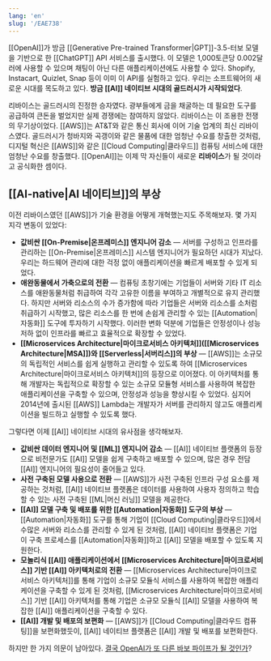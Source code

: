 ```yaml
---
lang: 'en'
slug: '/EAE738'
---
```


[[OpenAI]]가 방금 [[Generative Pre-trained Transformer|GPT]]-3.5-터보 모델을 기반으로 한 [[ChatGPT]] API 서비스를 출시했다.
이 모델은 1,000토큰당 0.002달러에 사용할 수 있으며 채팅이 아닌 다른 애플리케이션에도 사용할 수 있다.
Shopify, Instacart, Quizlet, Snap 등이 이미 이 API를 실험하고 있다.
우리는 소프트웨어의 새로운 시대를 목도하고 있다.
**방금 [[AI]] 네이티브 시대의 골드러시가 시작되었다**.

리바이스는 골드러시의 진정한 승자였다.
광부들에게 금을 채굴하는 데 필요한 도구를 공급하여 큰돈을 벌었지만 실제 경쟁에는 참여하지 않았다.
리바이스는 이 조용한 전쟁의 무기상이었다.
[[AWS]]는 AT&T와 같은 통신 회사에 이어 기술 업계의 최신 리바이스였다.
골드러시가 청바지와 곡갱이와 같은 물품에 대한 엄청난 수요를 창출한 것처럼, 디지털 혁신은 [[AWS]]와 같은 [[Cloud Computing|클라우드]] 컴퓨팅 서비스에 대한 엄청난 수요를 창출했다.
[[OpenAI]]는 이제 막 자신들이 새로운 **리바이스**가 될 것이라고 공식화한 셈이다.

## [[AI-native|AI 네이티브]]의 부상

이전 리바이스였던 [[AWS]]가 기술 환경을 어떻게 개혁했는지도 주목해보자.
몇 가지 지각 변동이 있었다:

- **값비싼 [[On-Premise|온프레미스]] 엔지니어 감소** — 서버를 구성하고 인프라를 관리하는 [[On-Premise|온프레미스]] 시스템 엔지니어가 필요하던 시대가 지났다. 우리는 하드웨어 관리에 대한 걱정 없이 애플리케이션을 빠르게 배포할 수 있게 되었다.
- **애완동물에서 가축으로의 전환** — 컴퓨팅 초창기에는 기업들이 서버와 기타 IT 리소스를 애완동물처럼 취급하여 각각 고유한 이름을 부여하고 개별적으로 유지 관리했다. 하지만 서버와 리소스의 수가 증가함에 따라 기업들은 서버와 리소스를 소처럼 취급하기 시작했고, 많은 리소스를 한 번에 손쉽게 관리할 수 있는 [[Automation|자동화]] 도구에 투자하기 시작했다. 이러한 변화 덕분에 기업들은 안정성이나 성능 저하 없이 인프라를 빠르고 효율적으로 확장할 수 있었다.
- **[[Microservices Architecture|마이크로서비스 아키텍처]]([[Microservices Architecture|MSA]])와 [[Serverless|서버리스]]의 부상** — [[AWS]]는 소규모의 독립적인 서비스를 쉽게 실행하고 관리할 수 있도록 하여 [[Microservices Architecture|마이크로서비스 아키텍처]]의 등장으로 이어졌다. 이 아키텍처를 통해 개발자는 독립적으로 확장할 수 있는 소규모 모듈형 서비스를 사용하여 복잡한 애플리케이션을 구축할 수 있으며, 안정성과 성능을 향상시킬 수 있었다. 심지어 2014년에 출시된 [[AWS]] Lambda는 개발자가 서버를 관리하지 않고도 애플리케이션을 빌드하고 실행할 수 있도록 했다.

그렇다면 이제 [[AI]] 네이티브 시대의 유사점을 생각해보자.

- **값비싼 데이터 엔지니어 및 [[ML]] 엔지니어 감소** — [[AI]] 네이티브 플랫폼의 등장으로 비전문가도 [[AI]] 모델을 쉽게 구축하고 배포할 수 있으며, 많은 경우 전담 [[AI]] 엔지니어의 필요성이 줄어들고 있다.
- **사전 구축된 모델 사용으로 전환** — [[AWS]]가 사전 구축된 인프라 구성 요소를 제공하는 것처럼, [[AI]] 네이티브 플랫폼은 데이터를 사용하여 사용자 정의하고 학습할 수 있는 사전 구축된 [[ML|머신 러닝]] 모델을 제공한다.
- **[[AI]] 모델 구축 및 배포를 위한 [[Automation|자동화]] 도구의 부상** — [[Automation|자동화]] 도구를 통해 기업이 [[Cloud Computing|클라우드]]에서 수많은 서버와 리소스를 관리할 수 있게 된 것처럼, [[AI]] 네이티브 플랫폼은 기업이 구축 프로세스를 [[Automation|자동화]]하고 [[AI]] 모델을 배포할 수 있도록 지원한다.
- **모놀리식 [[AI]] 애플리케이션에서 [[Microservices Architecture|마이크로서비스]] 기반 [[AI]] 아키텍처로의 전환** — [[Microservices Architecture|마이크로서비스 아키텍처]]를 통해 기업이 소규모 모듈식 서비스를 사용하여 복잡한 애플리케이션을 구축할 수 있게 된 것처럼, [[Microservices Architecture|마이크로서비스]] 기반 [[AI]] 아키텍처를 통해 기업은 소규모 모듈식 [[AI]] 모델을 사용하여 복잡한 [[AI]] 애플리케이션을 구축할 수 있다.
- **[[AI]] 개발 및 배포의 보편화** — [[AWS]]가 [[Cloud Computing|클라우드 컴퓨팅]]을 보편화했듯이, [[AI]] 네이티브 플랫폼은 [[AI]] 개발 및 배포를 보편화한다.

하지만 한 가지 의문이 남아있다. [결국 OpenAI가 또 다른 바보 파이프가 될 것인가](https://matt-rickard.com/aws-is-not-a-dumb-pipe)?

